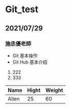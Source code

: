 # Git_test
## 2021/07/29
### 施丞優老師

- Git 基本操作
- Git Hub 基本介紹

1. 222
2. 333


Name | Hight | Weight
-----|-------|----
Allen| 25| 60
